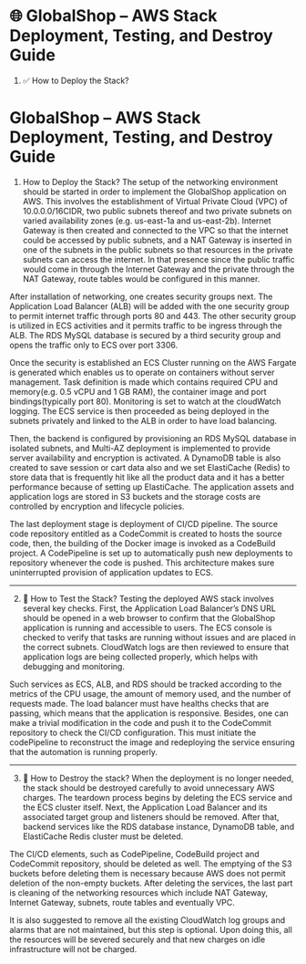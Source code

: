 # 🌐 GlobalShop – AWS Stack Deployment, Testing, and Destroy Guide

1) ✅ How to Deploy the Stack?
# GlobalShop – AWS Stack Deployment, Testing, and Destroy Guide
 1) How to Deploy the Stack?
   The setup of the networking environment should be started in order to implement the GlobalShop application on AWS. This involves the establishment of Virtual Private Cloud (VPC) of 10.0.0.0/16CIDR, two public subnets thereof and two private subnets on varied availability zones (e.g. us-east-1a and us-east-2b). Internet Gateway is then created and connected to the VPC so that the internet could be accessed by public subnets, and a NAT Gateway is inserted in one of the subnets in the public subnets so that resources in the private subnets can access the internet. In that presence since the public traffic would come in through the Internet Gateway and the private through the NAT Gateway, route tables would be configured in this manner.

  After installation of networking, one creates security groups next. The Application Load Balancer (ALB) will be added with the one security group to permit internet traffic through ports 80 and 443. The other security group is utilized in ECS activities and it permits traffic to be ingress through the ALB. The RDS MySQL database is secured by a third security group and opens the traffic only to ECS over port 3306.

  Once the security is established an ECS Cluster running on the AWS Fargate is generated which enables us to operate on containers without server management. Task definition is made which contains required CPU and memory(e.g. 0.5 vCPU and 1 GB RAM), the container image and port bindings(typically port 80). Monitoring is set to watch at the cloudWatch logging. The ECS service is then proceeded as being deployed in the subnets privately and linked to the ALB in order to have load balancing.

Then, the backend is configured by provisioning an RDS MySQL database in isolated subnets, and Multi-AZ deployment is implemented to provide server availability and encryption is activated. A DynamoDB table is also created to save session or cart data also and we set ElastiCache (Redis) to store data that is frequently hit like all the product data and it has a better performance because of setting up ElastiCache. The application assets and application logs are stored in S3 buckets and the storage costs are controlled by encryption and lifecycle policies.

The last deployment stage is deployment of CI/CD pipeline. The source code repository entitled as a CodeCommit is created to hosts the source code, then, the building of the Docker image is invoked as a CodeBuild project. A CodePipeline is set up to automatically push new deployments to repository whenever the code is pushed. This architecture makes sure uninterrupted provision of application updates to ECS.

---

2) 🧪 How to Test the Stack?
Testing the deployed AWS stack involves several key checks. First, the Application Load Balancer’s DNS URL should be opened in a web browser to confirm that the GlobalShop application is running and accessible to users. The ECS console is checked to verify that tasks are running without issues and are placed in the correct subnets. CloudWatch logs are then reviewed to ensure that application logs are being collected properly, which helps with debugging and monitoring.

Such services as ECS, ALB, and RDS should be tracked according to the metrics of the CPU usage, the amount of memory used, and the number of requests made. The load balancer must have healths checks that are passing, which means that the application is responsive. Besides, one can make a trivial modification in the code and push it to the CodeCommit repository to check the CI/CD configuration. This must initiate the codePipeline to reconstruct the image and redeploying the service ensuring that the automation is running properly.

---
3) 🧹 How to Destroy the stack?
When the deployment is no longer needed, the stack should be destroyed carefully to avoid unnecessary AWS charges. The teardown process begins by deleting the ECS service and the ECS cluster itself. Next, the Application Load Balancer and its associated target group and listeners should be removed. After that, backend services like the RDS database instance, DynamoDB table, and ElastiCache Redis cluster must be deleted.

The CI/CD elements, such as CodePipeline, CodeBuild project and CodeCommit repository, should be deleted as well. The emptying of the S3 buckets before deleting them is necessary because AWS does not permit deletion of the non-empty buckets. After deleting the services, the last part is cleaning of the networking resources which include NAT Gateway, Internet Gateway, subnets, route tables and eventually VPC.

It is also suggested to remove all the existing CloudWatch log groups and alarms that are not maintained, but this step is optional. Upon doing this, all the resources will be severed securely and that new charges on idle infrastructure will not be charged.

